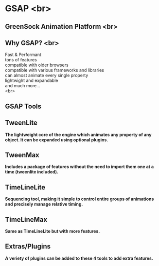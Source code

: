 # GSAP <br\>
## GreenSock Animation Platform <br\>
  
## Why GSAP? <br\>
Fast & Performant  
tons of features  
compatible with older browsers  
compatible with various frameworks and libraries  
can almost animate every single property  
lightwight and expandable  
and much more...  
<br\>
## GSAP Tools  
  
## TweenLite  
**The lightweight core of the engine which animates any property of any object. It can be expanded using optional plugins.**  
  
## TweenMax
**Includes a package of features without the need to import them one at a time (tweenlite included).**  
  
## TimeLineLite  
**Sequencing tool, making it simple to control entire groups of animations and precisely manage relative timing.**  
  
## TimeLineMax  
**Same as TimeLineLite but with more features.**  
  
## Extras/Plugins  
**A veriety of plugins can be added to these 4 tools to add extra features.**  
  
